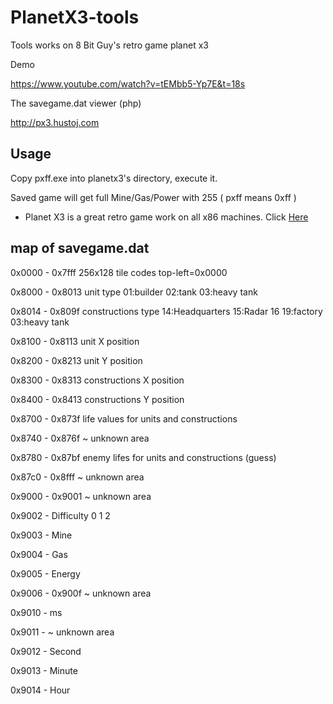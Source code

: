# PlanetX3-tools
Tools works on 8 Bit Guy's retro game planet x3

Demo

https://www.youtube.com/watch?v=tEMbb5-Yp7E&t=18s

The savegame.dat viewer (php)

http://px3.hustoj.com


Usage
--

Copy pxff.exe into planetx3's directory, execute it.

Saved game will get full Mine/Gas/Power with 255 ( pxff means 0xff )


* Planet X3 is a great retro game work on all x86 machines. Click [Here](http://www.the8bitguy.com/product/planet-x3-for-ms-dos-computers/)


map of savegame.dat
--

0x0000 - 0x7fff  256x128 tile codes top-left=0x0000

0x8000 - 0x8013  unit type 01:builder 02:tank 03:heavy tank

0x8014 - 0x809f  constructions type 14:Headquarters 15:Radar 16 19:factory 03:heavy tank

0x8100 - 0x8113  unit X position

0x8200 - 0x8213  unit Y position

0x8300 - 0x8313  constructions X position

0x8400 - 0x8413  constructions Y position

0x8700 - 0x873f  life values for units and constructions

0x8740 - 0x876f  ~ unknown area

0x8780 - 0x87bf  enemy lifes for units and constructions (guess)

0x87c0 - 0x8fff  ~ unknown area

0x9000 - 0x9001  ~ unknown area

0x9002 -           Difficulty 0 1 2

0x9003 -           Mine

0x9004 -           Gas

0x9005 -           Energy

0x9006 - 0x900f ~ unknown area

0x9010 -          ms

0x9011 -        ~ unknown area

0x9012 -          Second

0x9013 -          Minute

0x9014 -          Hour

